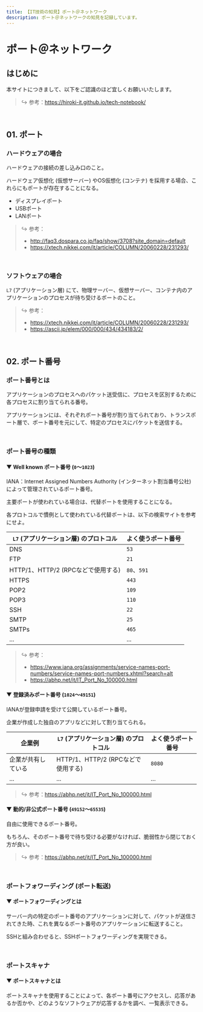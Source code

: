 ```yaml
---
title: 【IT技術の知見】ポート＠ネットワーク
description: ポート＠ネットワークの知見を記録しています。
---
```


# ポート＠ネットワーク

## はじめに

本サイトにつきまして、以下をご認識のほど宜しくお願いいたします。



> ↪️ 参考：https://hiroki-it.github.io/tech-notebook/

<br>

## 01. ポート

### ハードウェアの場合

ハードウェアの接続の差し込み口のこと。

ハードウェア仮想化 (仮想サーバー) やOS仮想化 (コンテナ) を採用する場合、これらにもポートが存在することになる。



- ディスプレイポート
- USBポート
- LANポート

> ↪️ 参考：
>
> - http://faq3.dospara.co.jp/faq/show/3708?site_domain=default
> - https://xtech.nikkei.com/it/article/COLUMN/20060228/231293/

<br>

### ソフトウェアの場合

```L7``` (アプリケーション層) にて、物理サーバー、仮想サーバー、コンテナ内のアプリケーションのプロセスが待ち受けるポートのこと。



> ↪️ 参考：
> 
> - https://xtech.nikkei.com/it/article/COLUMN/20060228/231293/
> - https://ascii.jp/elem/000/000/434/434183/2/

<br>

## 02. ポート番号

### ポート番号とは

アプリケーションのプロセスへのパケット送受信に、プロセスを区別するために各プロセスに割り当てられる番号。

アプリケーションには、それぞれポート番号が割り当てられており、トランスポート層で、ポート番号を元にして、特定のプロセスにパケットを送信する。



<br>

### ポート番号の種類

#### ▼ Well known ポート番号 (```0```～```1023```) 

IANA：Internet Assigned Numbers Authority (インターネット割当番号公社) によって管理されているポート番号。

主要ポートが使われている場合は、代替ポートを使用することになる。

各プロトコルで慣例として使われている代替ポートは、以下の検索サイトを参考にせよ。



| ```L7``` (アプリケーション層) のプロトコル | よく使うポート番号       |
|------------------------------|--------------------|
| DNS                          | ```53```           |
| FTP                          | ```21```           |
| HTTP/1、HTTP/2 (RPCなどで使用する) | ```80```、```591``` |
| HTTPS                        | ```443```          |
| POP2                         | ```109```          |
| POP3                         | ```110```          |
| SSH                          | ```22```           |
| SMTP                         | ```25```           |
| SMTPs                        | ```465```          |
| ...                          | ...                |


> ↪️ 参考：
>
> - https://www.iana.org/assignments/service-names-port-numbers/service-names-port-numbers.xhtml?search=alt
> - https://abhp.net/it/IT_Port_No_100000.html


#### ▼ 登録済みポート番号 (```1024```～```49151```) 

IANAが登録申請を受けて公開しているポート番号。

企業が作成した独自のアプリなどに対して割り当てられる。



| 企業例        | ```L7``` (アプリケーション層) のプロトコル | よく使うポート番号 |
|---------------|------------------------------|--------------|
| 企業が共有している | HTTP/1、HTTP/2 (RPCなどで使用する) | ```8080```   |
| ...           | ...                          | ...          |

> ↪️ 参考：https://abhp.net/it/IT_Port_No_100000.html


#### ▼ 動的/非公式ポート番号 (```49152```～```65535```) 

自由に使用できるポート番号。

もちろん、そのポート番号で待ち受ける必要がなければ、脆弱性から閉じておく方が良い。



> ↪️ 参考：https://abhp.net/it/IT_Port_No_100000.html


<br>

### ポートフォワーディング (ポート転送) 

#### ▼ ポートフォワーディングとは

サーバー内の特定のポート番号のアプリケーションに対して、パケットが送信されてきた時、これを異なるポート番号のアプリケーションに転送すること。

SSHと組み合わせると、SSHポートフォワーディングを実現できる。



<br>

### ポートスキャナ

#### ▼ ポートスキャナとは

ポートスキャナを使用することによって、各ポート番号にアクセスし、応答があるか否かや、どのようなソフトウェアが応答するかを調べ、一覧表示できる。



<br>
